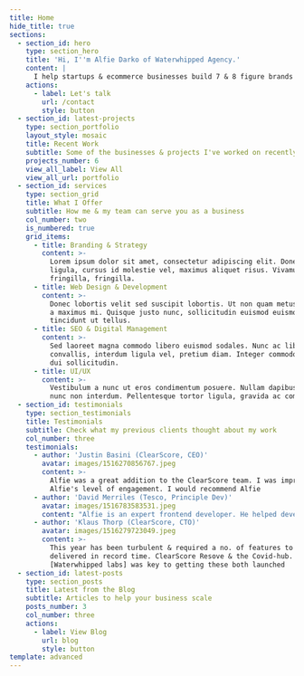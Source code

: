 ```yaml
---
title: Home
hide_title: true
sections:
  - section_id: hero
    type: section_hero
    title: 'Hi, I''m Alfie Darko of Waterwhipped Agency.'
    content: |
      I help startups & ecommerce businesses build 7 & 8 figure brands
    actions:
      - label: Let's talk
        url: /contact
        style: button
  - section_id: latest-projects
    type: section_portfolio
    layout_style: mosaic
    title: Recent Work
    subtitle: Some of the businesses & projects I've worked on recently
    projects_number: 6
    view_all_label: View All
    view_all_url: portfolio
  - section_id: services
    type: section_grid
    title: What I Offer
    subtitle: How me & my team can serve you as a business
    col_number: two
    is_numbered: true
    grid_items:
      - title: Branding & Strategy
        content: >-
          Lorem ipsum dolor sit amet, consectetur adipiscing elit. Donec nisl
          ligula, cursus id molestie vel, maximus aliquet risus. Vivamus in nibh
          fringilla, fringilla.
      - title: Web Design & Development
        content: >-
          Donec lobortis velit sed suscipit lobortis. Ut non quam metus. Nullam
          a maximus mi. Quisque justo nunc, sollicitudin euismod euismod at,
          tincidunt ut tellus.
      - title: SEO & Digital Management
        content: >-
          Sed laoreet magna commodo libero euismod sodales. Nunc ac libero
          convallis, interdum ligula vel, pretium diam. Integer commodo sem at
          dui sollicitudin.
      - title: UI/UX
        content: >-
          Vestibulum a nunc ut eros condimentum posuere. Nullam dapibus quis
          nunc non interdum. Pellentesque tortor ligula, gravida ac commodo eu.
  - section_id: testimonials
    type: section_testimonials
    title: Testimonials
    subtitle: Check what my previous clients thought about my work
    col_number: three
    testimonials:
      - author: 'Justin Basini (ClearScore, CEO)'
        avatar: images/1516270856767.jpeg
        content: >-
          Alfie was a great addition to the ClearScore team. I was impressed by
          Alfie's level of engagement. I would recommend Alfie
      - author: 'David Merriles (Tesco, Principle Dev)'
        avatar: images/1516783583531.jpeg
        content: "Alfie is an expert frontend developer. He helped develop and maintain the Tesco Grocery website, always coaxing the best from us.\_I recommend Alfie to any prospective client."
      - author: 'Klaus Thorp (ClearScore, CTO)'
        avatar: images/1516279723049.jpeg
        content: >-
          This year has been turbulent & required a no. of features to be
          delivered in record time. ClearScore Resove & the Covid-hub. Alfie
          [Waterwhipped labs] was key to getting these both launched
  - section_id: latest-posts
    type: section_posts
    title: Latest from the Blog
    subtitle: Articles to help your business scale
    posts_number: 3
    col_number: three
    actions:
      - label: View Blog
        url: blog
        style: button
template: advanced
---
```

